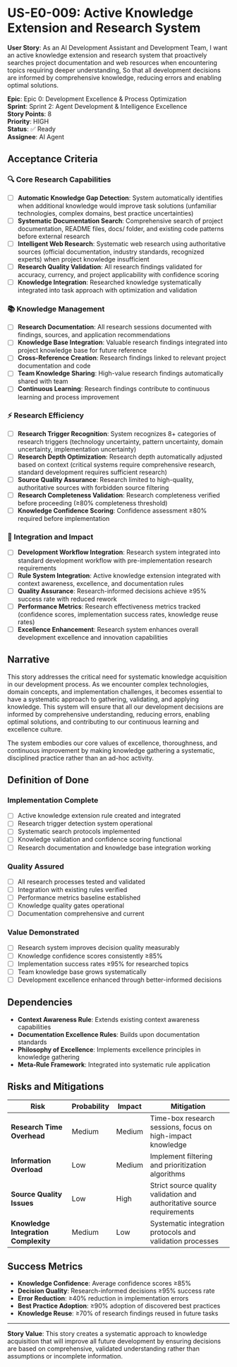 # US-E0-009: Active Knowledge Extension and Research System

**User Story**: As an AI Development Assistant and Development Team,
I want an active knowledge extension and research system that proactively searches project documentation and web resources when encountering topics requiring deeper understanding,
So that all development decisions are informed by comprehensive knowledge, reducing errors and enabling optimal solutions.

**Epic**: Epic 0: Development Excellence & Process Optimization  
**Sprint**: Sprint 2: Agent Development & Intelligence Excellence  
**Story Points**: 8  
**Priority**: HIGH  
**Status**: ✅ Ready  
**Assignee**: AI Agent

## Acceptance Criteria

### **🔍 Core Research Capabilities**
- [ ] **Automatic Knowledge Gap Detection**: System automatically identifies when additional knowledge would improve task solutions (unfamiliar technologies, complex domains, best practice uncertainties)
- [ ] **Systematic Documentation Search**: Comprehensive search of project documentation, README files, docs/ folder, and existing code patterns before external research
- [ ] **Intelligent Web Research**: Systematic web research using authoritative sources (official documentation, industry standards, recognized experts) when project knowledge insufficient
- [ ] **Research Quality Validation**: All research findings validated for accuracy, currency, and project applicability with confidence scoring
- [ ] **Knowledge Integration**: Researched knowledge systematically integrated into task approach with optimization and validation

### **📚 Knowledge Management**
- [ ] **Research Documentation**: All research sessions documented with findings, sources, and application recommendations
- [ ] **Knowledge Base Integration**: Valuable research findings integrated into project knowledge base for future reference
- [ ] **Cross-Reference Creation**: Research findings linked to relevant project documentation and code
- [ ] **Team Knowledge Sharing**: High-value research findings automatically shared with team
- [ ] **Continuous Learning**: Research findings contribute to continuous learning and process improvement

### **⚡ Research Efficiency**
- [ ] **Research Trigger Recognition**: System recognizes 8+ categories of research triggers (technology uncertainty, pattern uncertainty, domain uncertainty, implementation uncertainty)
- [ ] **Research Depth Optimization**: Research depth automatically adjusted based on context (critical systems require comprehensive research, standard development requires sufficient research)
- [ ] **Source Quality Assurance**: Research limited to high-quality, authoritative sources with forbidden source filtering
- [ ] **Research Completeness Validation**: Research completeness verified before proceeding (≥80% completeness threshold)
- [ ] **Knowledge Confidence Scoring**: Confidence assessment ≥80% required before implementation

### **🎯 Integration and Impact**
- [ ] **Development Workflow Integration**: Research system integrated into standard development workflow with pre-implementation research requirements
- [ ] **Rule System Integration**: Active knowledge extension integrated with context awareness, excellence, and documentation rules
- [ ] **Quality Assurance**: Research-informed decisions achieve ≥95% success rate with reduced rework
- [ ] **Performance Metrics**: Research effectiveness metrics tracked (confidence scores, implementation success rates, knowledge reuse rates)
- [ ] **Excellence Enhancement**: Research system enhances overall development excellence and innovation capabilities

## Narrative

This story addresses the critical need for systematic knowledge acquisition in our development process. As we encounter complex technologies, domain concepts, and implementation challenges, it becomes essential to have a systematic approach to gathering, validating, and applying knowledge. This system will ensure that all our development decisions are informed by comprehensive understanding, reducing errors, enabling optimal solutions, and contributing to our continuous learning and excellence culture.

The system embodies our core values of excellence, thoroughness, and continuous improvement by making knowledge gathering a systematic, disciplined practice rather than an ad-hoc activity.

## Definition of Done

### **Implementation Complete**
- [ ] Active knowledge extension rule created and integrated
- [ ] Research trigger detection system operational
- [ ] Systematic search protocols implemented
- [ ] Knowledge validation and confidence scoring functional
- [ ] Research documentation and knowledge base integration working

### **Quality Assured** 
- [ ] All research processes tested and validated
- [ ] Integration with existing rules verified
- [ ] Performance metrics baseline established
- [ ] Knowledge quality gates operational
- [ ] Documentation comprehensive and current

### **Value Demonstrated**
- [ ] Research system improves decision quality measurably
- [ ] Knowledge confidence scores consistently ≥85%
- [ ] Implementation success rates ≥95% for researched topics
- [ ] Team knowledge base grows systematically
- [ ] Development excellence enhanced through better-informed decisions

## Dependencies

- **Context Awareness Rule**: Extends existing context awareness capabilities
- **Documentation Excellence Rules**: Builds upon documentation standards  
- **Philosophy of Excellence**: Implements excellence principles in knowledge gathering
- **Meta-Rule Framework**: Integrated into systematic rule application

## Risks and Mitigations

| Risk | Probability | Impact | Mitigation |
|------|-------------|--------|------------|
| **Research Time Overhead** | Medium | Medium | Time-box research sessions, focus on high-impact knowledge |
| **Information Overload** | Low | Medium | Implement filtering and prioritization algorithms |
| **Source Quality Issues** | Low | High | Strict source quality validation and authoritative source requirements |
| **Knowledge Integration Complexity** | Medium | Low | Systematic integration protocols and validation processes |

## Success Metrics

- **Knowledge Confidence**: Average confidence scores ≥85%
- **Decision Quality**: Research-informed decisions ≥95% success rate
- **Error Reduction**: ≥40% reduction in implementation errors
- **Best Practice Adoption**: ≥90% adoption of discovered best practices
- **Knowledge Reuse**: ≥70% of research findings reused in future tasks

---

**Story Value**: This story creates a systematic approach to knowledge acquisition that will improve all future development by ensuring decisions are based on comprehensive, validated understanding rather than assumptions or incomplete information.
